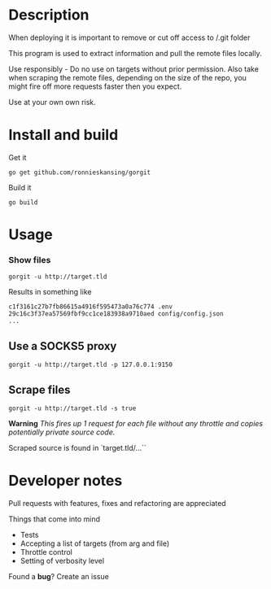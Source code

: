 # Description
When deploying it is important to remove or cut off access to /.git folder

This program is used to extract information and pull the remote files locally.

Use responsibly - Do no use on targets without prior permission. Also take when scraping the remote files, depending on the size of the repo, you might fire off more requests faster then you expect.

Use at your own own risk.


# Install and build
Get it

`go get github.com/ronnieskansing/gorgit`

Build it

`go build`

# Usage
### Show files
`gorgit -u http://target.tld`

Results in something like
```
c1f3161c27b7fb86615a4916f595473a0a76c774 .env
29c16c3f37ea57569fbf9cc1ce183938a9710aed config/config.json
...
```

## Use a SOCKS5 proxy
`gorgit -u http://target.tld -p 127.0.0.1:9150`

## Scrape files
`gorgit -u http://target.tld -s true`

**Warning** *This fires up 1 request for each file without any throttle and copies potentially private source code.*

Scraped source is found in `target.tld/...``

# Developer notes
Pull requests with features, fixes and refactoring are appreciated

Things that come into mind
- Tests
- Accepting a list of targets (from arg and file)
- Throttle control
- Setting of verbosity level

Found a **bug**? Create an issue

